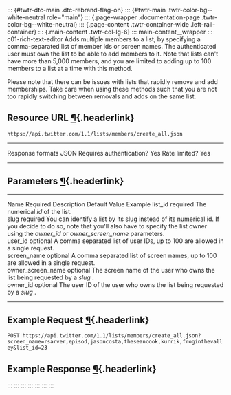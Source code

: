 ::: {#twtr-dtc-main .dtc-rebrand-flag-on}
::: {#twtr-main .twtr-color-bg--white-neutral role="main"}
::: {.page-wrapper .documentation-page .twtr-color-bg--white-neutral}
::: {.page-content .twtr-container-wide .left-rail-container}
::: {.main-content .twtr-col-lg-6}
::: main-content__wrapper
::: c01-rich-text-editor
Adds multiple members to a list, by specifying a comma-separated list of
member ids or screen names. The authenticated user must own the list to
be able to add members to it. Note that lists can\'t have more than
5,000 members, and you are limited to adding up to 100 members to a list
at a time with this method.

Please note that there can be issues with lists that rapidly remove and
add memberships. Take care when using these methods such that you are
not too rapidly switching between removals and adds on the same list.

## Resource URL [¶](#resource-url){.headerlink}

` https://api.twitter.com/1.1/lists/members/create_all.json `

  -------------------------- ------
  Response formats           JSON
  Requires authentication?   Yes
  Rate limited?              Yes
  -------------------------- ------

## Parameters [¶](#parameters){.headerlink}

  ------------------- ---------- -------------------------------------------------------------------------------------------------------------------------------------------------------------------------------------------------------- --------------- ---------
  Name                Required   Description                                                                                                                                                                                              Default Value   Example
  list_id             required   The numerical *id* of the list.                                                                                                                                                                                          
  slug                required   You can identify a list by its slug instead of its numerical id. If you decide to do so, note that you\'ll also have to specify the list owner using the *owner_id* or *owner_screen_name* parameters.                   
  user_id             optional   A comma separated list of user IDs, up to 100 are allowed in a single request.                                                                                                                                           
  screen_name         optional   A comma separated list of screen names, up to 100 are allowed in a single request.                                                                                                                                       
  owner_screen_name   optional   The screen name of the user who owns the list being requested by a *slug* .                                                                                                                                              
  owner_id            optional   The user ID of the user who owns the list being requested by a *slug* .                                                                                                                                                  
  ------------------- ---------- -------------------------------------------------------------------------------------------------------------------------------------------------------------------------------------------------------- --------------- ---------

## Example Request [¶](#example-request){.headerlink}

` POST https://api.twitter.com/1.1/lists/members/create_all.json?screen_name=rsarver,episod,jasoncosta,theseancook,kurrik,froginthevalley&list_id=23 `

## Example Response [¶](#example-response){.headerlink}
:::
:::
:::
:::
:::
:::
:::
